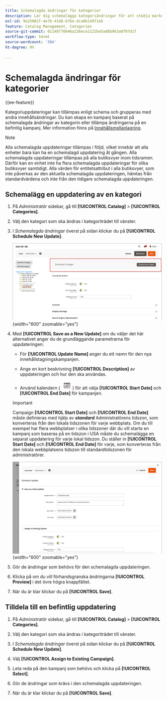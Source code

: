 ```yaml
---
title: Schemalagda ändringar för kategorier
description: Lär dig schemalägga kategoriändringar för att stödja marknadsföringskampanjer och butikskampanjer.
exl-id: 9e25082f-4e76-4148-b76e-dca0b14971eb
feature: Catalog Management, Categories
source-git-commit: 01148770946a236ece2122be5a88b963a0f07d1f
workflow-type: tm+mt
source-wordcount: '384'
ht-degree: 0%

---
```


# Schemalagda ändringar för kategorier

{{ee-feature}}

Kategoriuppdateringar kan tillämpas enligt schema och grupperas med andra innehållsändringar. Du kan skapa en kampanj baserat på schemalagda ändringar av kategorin eller tillämpa ändringarna på en befintlig kampanj. Mer information finns på [Innehållsmellanlagring](../content-design/content-staging.md).

>[!NOTE]
>
>Alla schemalagda uppdateringar tillämpas i följd, vilket innebär att alla enheter bara kan ha en schemalagd uppdatering åt gången. Alla schemalagda uppdateringar tillämpas på alla butiksvyer inom tidsramen. Därför kan en enhet inte ha flera schemalagda uppdateringar för olika butiksvyer samtidigt. Alla värden för entitetsattribut i alla butiksvyer, som inte påverkas av den aktuella schemalagda uppdateringen, hämtas från standardvärdena och inte från den tidigare schemalagda uppdateringen.

## Schemalägg en uppdatering av en kategori

1. På _Administratör_ sidebar, gå till **[!UICONTROL Catalog]** > **[!UICONTROL Categories]**.

1. Välj den kategori som ska ändras i kategoriträdet till vänster.

1. I _Schemalagda ändringar_ överst på sidan klickar du på **[!UICONTROL Schedule New Update]**.

   ![Schemalagda ändringar](./assets/category-scheduled-changes.png){width="600" zoomable="yes"}

1. Med **[!UICONTROL Save as a New Update]** om du väljer det här alternativet anger du de grundläggande parametrarna för uppdateringen:

   - För **[!UICONTROL Update Name]** anger du ett namn för den nya innehållstagningskampanjen.

   - Ange en kort beskrivning **[!UICONTROL Description]** av uppdateringen och hur den ska användas.

   - Använd kalendern ( ![Kalenderikon](../assets/icon-calendar.png) ) för att välja **[!UICONTROL Start Date]** och **[!UICONTROL End Date]** för kampanjen.

   >[!IMPORTANT]
   >
   >Campaign **[!UICONTROL Start Date]** och **[!UICONTROL End Date]** måste definieras med hjälp av **_standard_** Administratörens tidszon, som konverteras från den lokala tidszonen för varje webbplats. Om du till exempel har flera webbplatser i olika tidszoner där du vill starta en kampanj som baseras på en tidszon i USA måste du schemalägga en separat uppdatering för varje lokal tidszon. Du ställer in **[!UICONTROL Start Date]** och **[!UICONTROL End Date]** för varje, som konverteras från den lokala webbplatsens tidszon till standardtidszonen för administratörer.

   ![Schemalagda ändringar](./assets/category-scheduled-changes-new-update.png){width="600" zoomable="yes"}

1. Gör de ändringar som behövs för den schemalagda uppdateringen.

1. Klicka på om du vill förhandsgranska ändringarna **[!UICONTROL Preview]** i det övre högra knappfältet.

1. När du är klar klickar du på **[!UICONTROL Save]**.

## Tilldela till en befintlig uppdatering

1. På _Administratör_ sidebar, gå till **[!UICONTROL Catalog]** > **[!UICONTROL Categories]**.

1. Välj den kategori som ska ändras i kategoriträdet till vänster.

1. I _Schemalagda ändringar_ överst på sidan klickar du på **[!UICONTROL Schedule New Update]**.

1. Välj **[!UICONTROL Assign to Existing Campaign]**.

1. Leta reda på den kampanj som behövs och klicka på **[!UICONTROL Select]**.

1. Gör de ändringar som krävs i den schemalagda uppdateringen.

1. När du är klar klickar du på **[!UICONTROL Save]**.
